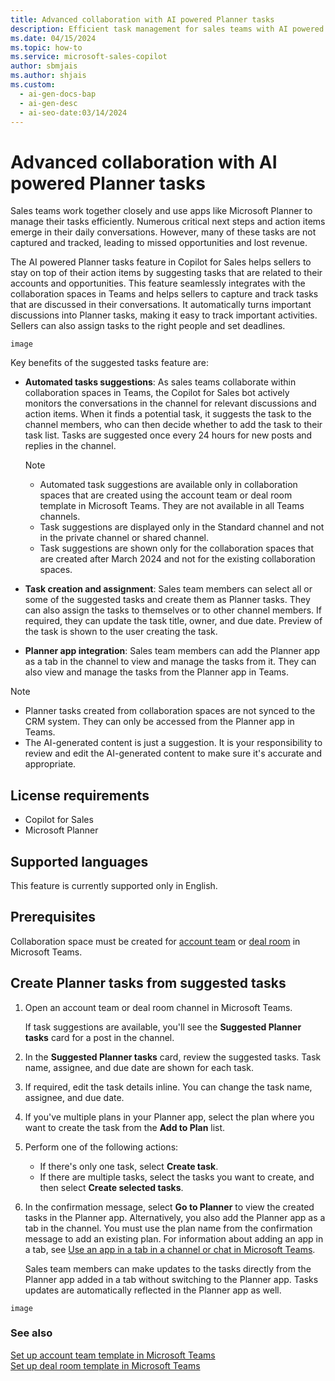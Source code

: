 ```yaml
---
title: Advanced collaboration with AI powered Planner tasks
description: Efficient task management for sales teams with AI powered Planner tasks in Copilot for Sales
ms.date: 04/15/2024
ms.topic: how-to
ms.service: microsoft-sales-copilot
author: sbmjais
ms.author: shjais
ms.custom:
  - ai-gen-docs-bap
  - ai-gen-desc
  - ai-seo-date:03/14/2024
---
```


# Advanced collaboration with AI powered Planner tasks

Sales teams work together closely and use apps like Microsoft Planner to manage their tasks efficiently. Numerous critical next steps and action items emerge in their daily conversations. However, many of these tasks are not captured and tracked, leading to missed opportunities and lost revenue.

The AI powered Planner tasks feature in Copilot for Sales helps sellers to stay on top of their action items by suggesting tasks that are related to their accounts and opportunities. This feature seamlessly integrates with the collaboration spaces in Teams and helps sellers to capture and track tasks that are discussed in their conversations. It automatically turns important discussions into Planner tasks, making it easy to track important activities. Sellers can also assign tasks to the right people and set deadlines.

`image`

Key benefits of the suggested tasks feature are:

- **Automated tasks suggestions**: As sales teams collaborate within collaboration spaces in Teams, the Copilot for Sales bot actively monitors the conversations in the channel for relevant discussions and action items. When it finds a potential task, it suggests the task to the channel members, who can then decide whether to add the task to their task list. Tasks are suggested once every 24 hours for new posts and replies in the channel.

    > [!NOTE]
    > - Automated task suggestions are available only in collaboration spaces that are created using the account team or deal room template in Microsoft Teams. They are not available in all Teams channels.
    > - Task suggestions are displayed only in the Standard channel and not in the private channel or shared channel.
    > - Task suggestions are shown only for the collaboration spaces that are created after March 2024 and not for the existing collaboration spaces.

- **Task creation and assignment**: Sales team members can select all or some of the suggested tasks and create them as Planner tasks. They can also assign the tasks to themselves or to other channel members. If required, they can update the task title, owner, and due date. Preview of the task is shown to the user creating the task.

- **Planner app integration**: Sales team members can add the Planner app as a tab in the channel to view and manage the tasks from it. They can also view and manage the tasks from the Planner app in Teams.

> [!NOTE]
> - Planner tasks created from collaboration spaces are not synced to the CRM system. They can only be accessed from the Planner app in Teams.
> - The AI-generated content is just a suggestion. It is your responsibility to review and edit the AI-generated content to make sure it's accurate and appropriate.

## License requirements

- Copilot for Sales
- Microsoft Planner

## Supported languages

This feature is currently supported only in English.

## Prerequisites

Collaboration space must be created for [account team](set-up-team-account-team-template.md) or [deal room](set-up-team-deal-room-template.md) in Microsoft Teams.

## Create Planner tasks from suggested tasks

1. Open an account team or deal room channel in Microsoft Teams. 

    If task suggestions are available, you'll see the **Suggested Planner tasks** card for a post in the channel.

2. In the **Suggested Planner tasks** card, review the suggested tasks. Task name, assignee, and due date are shown for each task.

3. If required, edit the task details inline. You can change the task name, assignee, and due date.

4. If you've multiple plans in your Planner app, select the plan where you want to create the task from the **Add to Plan** list.

4. Perform one of the following actions:
    - If there's only one task, select **Create task**. 
    - If there are multiple tasks, select the tasks you want to create, and then select **Create selected tasks**.

4. In the confirmation message, select **Go to Planner** to view the created tasks in the Planner app. Alternatively, you also add the Planner app as a tab in the channel. You must use the plan name from the confirmation message to add an existing plan. For information about adding an app in a tab, see [Use an app in a tab in a channel or chat in Microsoft Teams](https://support.microsoft.com/office/use-an-app-in-a-tab-in-a-channel-or-chat-in-microsoft-teams-83d0514f-2134-4db5-80f2-e9b43e111d57).

    Sales team members can make updates to the tasks directly from the Planner app added in a tab without switching to the Planner app. Tasks updates are automatically reflected in the Planner app as well.
     

`image`

### See also

[Set up account team template in Microsoft Teams](set-up-team-account-team-template.md) <br>
[Set up deal room template in Microsoft Teams](set-up-team-deal-room-template.md)
